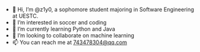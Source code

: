 - 👋 Hi, I’m @z1y0, a sophomore student majoring in Software Engineering at UESTC.
- 👀 I’m interested in soccer and coding
- 🌱 I’m currently learning Python and Java
- 💞️ I’m looking to collaborate on machine learning
- 📫 You can reach me at 743478304@qq.com

<!---
Neymarz1y0/Neymarz1y0 is a ✨ special ✨ repository because its `README.md` (this file) appears on your GitHub profile.
You can click the Preview link to take a look at your changes.
--->
